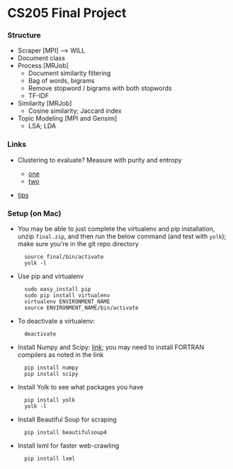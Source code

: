 # CS205 Final Project

### Structure
- Scraper [MPI] --> WILL
- Document class
- Process [MRJob]
    * Document similarity filtering
    * Bag of words, bigrams
    * Remove stopword / bigrams with both stopwords
    * TF-IDF
- Similarity [MRJob]
    * Cosine similarity; Jaccard index
- Topic Modeling [MPI and Gensim]
    * LSA; LDA

### Links
- Clustering to evaluate? Measure with purity and entropy
    * [one](http://ieeexplore.ieee.org/stamp/stamp.jsp?tp=&arnumber=5571521)
    * [two](http://favi.com.vn/wp-content/uploads/2012/05/pg049_Similarity_Measures_for_Text_Document_Clustering.pdf)

- [tips](http://stackoverflow.com/questions/2380394/simple-implementation-of-n-gram-tf-idf-and-cosine-similarity-in-python?rq=1)

### Setup (on Mac)
- You may be able to just complete the virtualenv and pip installation, unzip `final.zip`, and then run the below command (and test with `yolk`); make sure you're in the git repo directory

        source final/bin/activate
        yolk -l

- Use pip and virtualenv

        sudo easy_install pip
        sudo pip install virtualenv
        virtualenv ENVIRONMENT_NAME
        source ENVIRONMENT_NAME/bin/activate

- To deactivate a virtualenv:

        deactivate

- Install Numpy and Scipy: [link](http://www.scipy.org/Installing_SciPy/Mac_OS_X); you may need to install FORTRAN compilers as noted in the link

        pip install numpy
        pip install scipy

- Install Yolk to see what packages you have

        pip install yolk
        yolk -l

- Install Beautiful Soup for scraping

        pip install beautifulsoup4

- Install lxml for faster web-crawling

        pip install lxml
